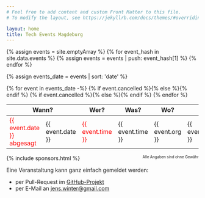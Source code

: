 ```yaml
---
# Feel free to add content and custom Front Matter to this file.
# To modify the layout, see https://jekyllrb.com/docs/themes/#overriding-theme-defaults

layout: home
title: Tech Events Magdeburg
---
```

{% assign events = site.emptyArray %}
{% for event_hash in site.data.events %}
  {% assign events = events | push: event_hash[1] %}
{% endfor %}

{% assign events_date = events | sort: 'date' %}

<table>
    <thead>
        <tr>
            <th colspan="2">Wann?</th>
            <th>Wer?</th>
            <th>Was?</th>
            <th>Wo?</th>
            <th></th>
        </tr>
    </thead>
    <tbody>
        {% for event in events_date -%}
        <tr>
            {% if event.cancelled %}<td style="color: red;">{{ event.date }} <i class="fas fa-exclamation-triangle"></i> abgesagt</td>{% else %}<td>{{ event.date }}</td>{% endif %}
            {% if event.cancelled %}<td style="color: red;">{{ event.time }}</td>{% else %}<td>{{ event.time }}</td>{% endif %}
            <td>{{ event.org }}</td>
            <td>{{ event.title }}</td>
            <td>{{ event.location }}</td>
            <td><a href="{{ event.url }}">{{ event.url_title }}</a></td>
        </tr>
        {% endfor %}
    </tbody>
</table>

<sub style="float: right;"><sup>Alle Angaben sind ohne Gewähr</sup></sub>

{% include sponsors.html %}

Eine Veranstaltung kann ganz einfach gemeldet werden:
- per Pull-Request im [GitHub-Projekt](https://github.com/JensWinter/tech-events-magdeburg/tree/gh-pages)
- per E-Mail an <jens.winter@gmail.com>
